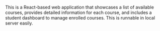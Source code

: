 This is a React-based web application that showcases a list of available courses, provides detailed information for each course, and includes a student dashboard to manage enrolled courses. This is runnable in local server easily.
